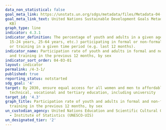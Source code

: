 ```yaml
---
data_non_statistical: false
goal_meta_link: https://unstats.un.org/sdgs/metadata/files/Metadata-04-03-01.pdf
goal_meta_link_text: United Nations Sustainable Development Goals Metadata (PDF 210
  KB)
graph_type: line
indicator: 4.3.1
indicator_definition: The percentage of youth and adults in a given age range (e.g.
  15-24 years, 25-64 years, etc.) participating in formal or non-formal education
  or training in a given time period (e.g. last 12 months).
indicator_name: Participation rate of youth and adults in formal and non-formal education
  and training in the previous 12 months, by sex
indicator_sort_order: 04-03-01
layout: indicator
permalink: /4-3-1/
published: true
reporting_status: notstarted
sdg_goal: '4'
target: By 2030, ensure equal access for all women and men to affordable and quality
  technical, vocational and tertiary education, including university
target_id: '4.3'
graph_title: Participation rate of youth and adults in formal and non-formal education and
  training in the previous 12 months, by sex
un_custodian_agency: United Nations Education and Scientific Cultural Organisation
  - Institute of Statistics (UNESCO-UIS)
un_designated_tier: '2'
---
```

